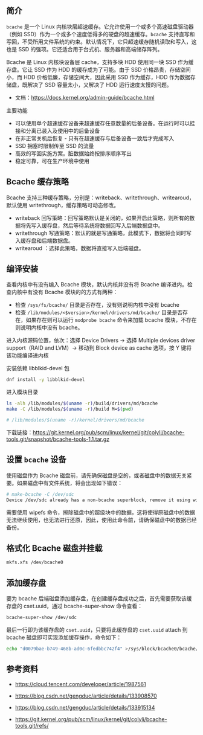 ## 简介

`bcache` 是一个 Linux 内核块层超速缓存。它允许使用一个或多个高速磁盘驱动器（例如 SSD）作为一个或多个速度低得多的硬盘的超速缓存。`bcache` 支持直写和写回，不受所用文件系统的约束。默认情况下，它只超速缓存随机读取和写入，这也是 SSD 的强项。它还适合用于台式机、服务器和高端储存阵列。

Bcache 是 Linux 内核块设备层 cache，支持多块 HDD 使用同一块 SSD 作为缓存盘。它让 SSD 作为 HDD 的缓存成为了可能。由于 SSD 价格昂贵，存储空间小，而 HDD 价格低廉，存储空间大，因此采用 SSD 作为缓存，HDD 作为数据存储盘，既解决了 SSD 容量太小，又解决了 HDD 运行速度太慢的问题。

- 文档：<https://docs.kernel.org/admin-guide/bcache.html>

主要功能

- 可以使用单个超速缓存设备来超速缓存任意数量的后备设备。在运行时可以挂接和分离已装入及使用中的后备设备
- 在非正常关机后恢复 - 只有在超速缓存与后备设备一致后才完成写入
- SSD 拥塞时限制传至 SSD 的流量
- 高效的写回实施方案。脏数据始终按排序顺序写出
- 稳定可靠，可在生产环境中使用

## Bcache 缓存策略

Bcache 支持三种缓存策略，分别是：writeback、writethrough、writearoud，默认使用 writethrough，缓存策略可动态修改。

- writeback 回写策略：回写策略默认是关闭的，如果开启此策略，则所有的数据将先写入缓存盘，然后等待系统将数据回写入后端数据盘中。
- writethrough 写通策略：默认的就是写通策略，此模式下，数据将会同时写入缓存盘和后端数据盘。
- writearoud ：选择此策略，数据将直接写入后端磁盘。

## 编译安装

查看内核中有没有编入 Bcache 模块，默认内核并没有将 Bcache 编译进内。检查内核中有没有 Bcache 模块的的方式有两种：

- 检查 `/sys/fs/bcache/` 目录是否存在，没有则说明内核中没有 bcache
- 检查 `/lib/modules/<$version>/kernel/drivers/md/bcache/` 目录是否存在，如果存在则可以运行 `modprobe bcache` 命令来加载 bcache 模块，不存在则说明内核中没有 bcache。

进入内核源码位置，依次：选择 Device Drivers -> 选择 Multiple devices driver support（RAID and LVM）-> 移动到 Block device as cache 选项，按 Y 键将该功能编译进内核

安装依赖 libblkid-devel 包

```bash
dnf install -y libblkid-devel
```

进入模块目录

```bash
ls -alh /lib/modules/$(uname -r)/build/drivers/md/bcache
make -C /lib/modules/$(uname -r)/build M=$(pwd)

# /lib/modules/$(uname -r)/kernel/drivers/md/bcache
```

下载链接：<https://git.kernel.org/pub/scm/linux/kernel/git/colyli/bcache-tools.git/snapshot/bcache-tools-1.1.tar.gz>

## 设置 `bcache` 设备

使用磁盘作为 Bcache 磁盘前，请先确保磁盘是空的，或者磁盘中的数据无关紧要。如果磁盘中有文件系统，将会出现如下错误：

```bash
# make-bcache -C /dev/sdc
Device /dev/sdc already has a non-bcache superblock, remove it using wipefs and wipefs -a
```

需要使用 wipefs 命令，擦除磁盘中的超级块中的数据，这将使得原磁盘中的数据无法继续使用，也无法进行还原，因此，使用此命令前，请确保磁盘中的数据已经备份。

## 格式化 Bcache 磁盘并挂载

```bash
mkfs.xfs /dev/bcache0
```

## 添加缓存盘

要为 bcache 后端磁盘添加缓存盘，在创建缓存盘成功之后，首先需要获取该缓存盘的 cset.uuid，通过 bcache-super-show 命令查看：

```bash
bcache-super-show /dev/sdc
```

最后一行即为该缓存盘的 `cset.uuid`，只要将此缓存盘的 `cset.uuid` attach 到 bcache 磁盘即可实现添加缓存操作，命令如下：

```bash
echo "d0079bae-b749-468b-ad0c-6fedbbc742f4" >/sys/block/bcache0/bcache/attach
```

## 参考资料

- <https://cloud.tencent.com/developer/article/1987561>

- <https://blog.csdn.net/gengduc/article/details/133908570>

- <https://blog.csdn.net/gengduc/article/details/133915134>
- <https://git.kernel.org/pub/scm/linux/kernel/git/colyli/bcache-tools.git/refs/>
